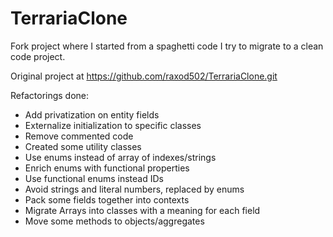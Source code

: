 # TerrariaClone

Fork project where I started from a spaghetti code I try to migrate to a clean code project.

Original project at https://github.com/raxod502/TerrariaClone.git

Refactorings done:
* Add privatization on entity fields
* Externalize initialization to specific classes
* Remove commented code
* Created some utility classes
* Use enums instead of array of indexes/strings
* Enrich enums with functional properties
* Use functional enums instead IDs 
* Avoid strings and literal numbers, replaced by enums
* Pack some fields together into contexts
* Migrate Arrays into classes with a meaning for each field
* Move some methods to objects/aggregates

[terraria]: https://terraria.org/
